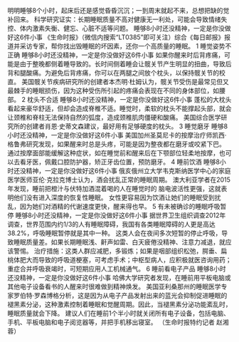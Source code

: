 明明睡够8个小时，起床后还是感觉昏昏沉沉；一到周末就起不来，总想把缺的觉补回来。
科学研究证实：长期睡眠质量不高对健康无一利处，可能会导致情绪失控、体内激素失衡、健忘、心脏不适等问题。
睡够8小时还没精神，一定是你没做好这6件小事
《生命时报》（微信内搜索“LT0385”即可关注）综合《每日邮报》报道并采访专家，帮你找出毁睡眠的坏因素，还你一个高质量的睡眠。
1
睡觉姿势不正确
睡够8小时还没精神，一定是你没做好这6件小事
如果你醒来时后背疼痛，可能是由于整晚都侧着睡导致的。长时间侧着睡会让髋关节产生明显的扭曲，导致后背和腿酸痛。为避免后背疼痛，你可以在两腿之间放个枕头，以保持髋关节的校直。
美国髋关节疾病研究所的创建者本杰明·杜姆认为，髋关节受伤是最常见但又最棘手的睡眠损伤，因为这种受伤所引起的疼痛会表现在不同的身体部位，如腰部。
2
枕头不合适
睡够8小时还没精神，一定是你没做好这6件小事
蓬松的大枕头看起来豪华舒适，但却会造成脊椎不适。睡觉时，柔软的枕头不能撑起头部，就会让颈椎和脊柱无法保持自然的弧度，造成颈椎肌肉僵硬和酸痛。
美国综合医学研究所的创建者肖恩·史蒂文森建议，最好用有足够硬度的枕头。
3
睡觉磨牙
睡够8小时还没精神，一定是你没做好这6件小事
美国加州圣莫尼卡的按摩治疗师凯西·格鲁弗研究发现，如果醒来时总是头疼，可能是因为整夜都在磨牙或咬紧下巴。
通过按摩面部能缓解这种症状，如在睡觉前和醒来后在下颚部位轻柔地按摩，也可以去看牙医，佩戴口腔防护器，矫正牙齿位置，预防磨牙。
4
睡前饮酒
睡够8小时还没精神，一定是你没做好这6件小事
俄亥俄州立大学韦克斯纳医学中心的家庭医学医师亚伦·克拉克博士认为，酒会扰乱正常的睡眠周期。
澳大利亚学者在2015年发现，睡前把橙汁与伏特加酒混着喝的人在睡觉时的 脑电波活性更强，这就表明他们没有进入深度的恢复性睡眠。
女性更容易因为饮酒让她们的睡眠受到扰乱，因为她们对酒精的代谢速度更快，醒来得也早。
5
有未被确诊的睡眠呼吸暂停
睡够8小时还没精神，一定是你没做好这6件小事
据世界卫生组织调查2012年调查，世界范围内约1/3的人有睡眠障碍，我国有各类睡眠障碍的人更是高达38.2%，呼吸睡眠暂停就是其中一种。
这类人会在夜间多次短暂的停止呼吸，导致睡眠质量差。如果长期睡眠浅、鼾声如雷、白天疲倦没精神、注意力减退，就应该警惕。
治疗措施：这类人群应减肥，多锻炼；如果是咽部组织松弛，腭垂、扁桃体肥大而导致的呼吸道梗塞，可考虑手术；中枢型病人，应积极就医咨询用药；重症合并呼吸衰竭时，可短期应用人工机械通气。
6
睡前看电子产品
睡够8小时还没精神，一定是你没做好这6件小事
哈佛大学研究者发现，在睡前用平板电脑或其他电子设备看书的人醒来时很难做到精神焕发。
美国亚利桑那州的睡眠医学专家罗伯特·罗森博格分析，这是因为从电子产品发射出来的蓝光会抑制促进睡眠的褪黑素分泌，这种激素控制着睡眠和觉醒周期。因此，当褪黑素分泌功能紊乱时，睡眠质量就会下降。
建议人们在睡前1个半小时就关闭所有电子设备，包括电脑、手机、平板电脑和电子阅览器等，并把手机移出寝室。 （生命时报特约记者 赵湘蓉）
